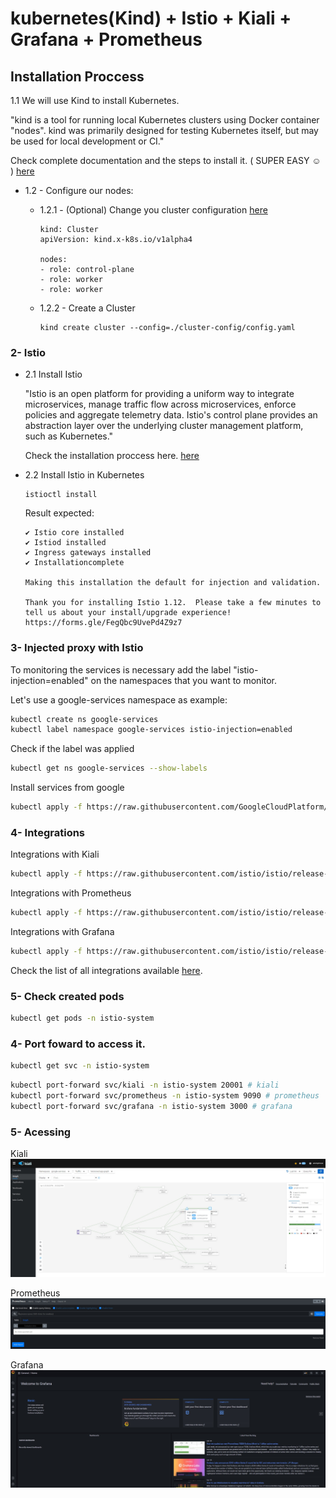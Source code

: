 # kubernetes(Kind) + Istio + Kiali + Grafana + Prometheus
 
## Installation Proccess

1.1 We will use Kind to install Kubernetes. 

"kind is a tool for running local Kubernetes clusters using Docker container "nodes". kind was primarily designed for testing Kubernetes itself, but may be used for local development or CI."

Check complete documentation and the steps to install it. ( SUPER EASY ☺️ ) [here](https://github.com/kubernetes-sigs/kind)

- 1.2 - Configure our nodes:

    - 1.2.1 - (Optional) Change you cluster configuration [here](./cluster-config/config.yaml) 
        ```
        kind: Cluster
        apiVersion: kind.x-k8s.io/v1alpha4

        nodes:
        - role: control-plane
        - role: worker
        - role: worker
        ```

    - 1.2.2 - Create a Cluster

        ```
        kind create cluster --config=./cluster-config/config.yaml

        ```
### 2- Istio

 - 2.1 Install Istio

    "Istio is an open platform for providing a uniform way to integrate microservices, manage traffic flow across microservices, enforce policies and aggregate telemetry data. Istio's control plane provides an abstraction layer over the underlying cluster management platform, such as Kubernetes."

    Check the installation proccess here. [here](https://github.com/istio/istio)
 
 - 2.2 Install Istio in Kubernetes

    ```
    istioctl install
    ```

    Result expected:
    ```
    ✔ Istio core installed
    ✔ Istiod installed
    ✔ Ingress gateways installed
    ✔ Installationcomplete 
    
    Making this installation the default for injection and validation.

    Thank you for installing Istio 1.12.  Please take a few minutes to tell us about your install/upgrade experience!  https://forms.gle/FegQbc9UvePd4Z9z7
    ```

### 3- Injected proxy with Istio

To monitoring the services is necessary add the label "istio-injection=enabled" on the namespaces that you want to monitor.

Let's use a google-services namespace as example: 

```sh
kubectl create ns google-services
kubectl label namespace google-services istio-injection=enabled
```
Check if the label was applied

```sh
kubectl get ns google-services --show-labels
```

Install services from google

```sh
kubectl apply -f https://raw.githubusercontent.com/GoogleCloudPlatform/microservices-demo/main/release/kubernetes-manifests.yaml -n google-services
```
### 4- Integrations

Integrations with Kiali
```sh
kubectl apply -f https://raw.githubusercontent.com/istio/istio/release-1.13/samples/addons/kiali.yaml
```

Integrations with Prometheus

```sh
kubectl apply -f https://raw.githubusercontent.com/istio/istio/release-1.13/samples/addons/prometheus.yaml
```

Integrations with Grafana

```sh
kubectl apply -f https://raw.githubusercontent.com/istio/istio/release-1.13/samples/addons/grafana.yaml
```

Check the list of all integrations available [here](https://istio.io/latest/docs/ops/integrations).

### 5- Check created pods

```sh
kubectl get pods -n istio-system
```
### 4- Port foward to access it.

```sh
kubectl get svc -n istio-system
```

```sh
kubectl port-forward svc/kiali -n istio-system 20001 # kiali
kubectl port-forward svc/prometheus -n istio-system 9090 # prometheus
kubectl port-forward svc/grafana -n istio-system 3000 # grafana
```

### 5- Acessing

Kiali
<img src="./imgs/kiali.jpg">

Prometheus
<img src="./imgs/prometheus.jpg">

Grafana
<img src="./imgs/grafana.jpg">
